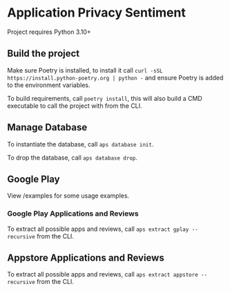 # Application Privacy Sentiment

Project requires Python 3.10+

## Build the project

Make sure Poetry is installed, to install it call `curl -sSL https://install.python-poetry.org | python -` and ensure Poetry is added to the environment variables.

To build requirements, call `poetry install`, this will also build a CMD executable to call the project with from the CLI.


## Manage Database

To instantiate the database, call `aps database init`.

To drop the database, call `aps database drop`.

## Google Play

View /examples for some usage examples.

### Google Play Applications and Reviews

To extract all possible apps and reviews, call `aps extract gplay --recursive` from the CLI.


## Appstore Applications and Reviews

To extract all possible apps and reviews, call `aps extract appstore --recursive` from the CLI.